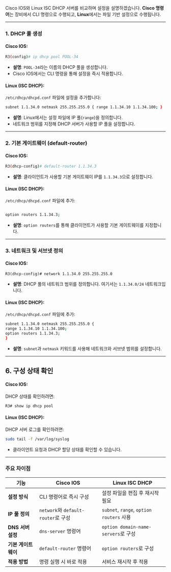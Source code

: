 Cisco IOS와 Linux ISC DHCP 서버를 비교하며 설정을 설명하겠습니다. **Cisco 명령어**는 장비에서 CLI 명령으로 수행되고, **Linux**에서는 파일 기반 설정으로 수행됩니다.

---
### 1. **DHCP 풀 생성**

#### Cisco IOS:

```bash
R3(config)# ip dhcp pool POOL-34

```

- **설명**: `POOL-34`라는 이름의 DHCP 풀을 생성합니다.
- Cisco IOS에서는 CLI 명령을 통해 설정을 즉시 적용합니다.


#### Linux (ISC DHCP):

`/etc/dhcp/dhcpd.conf` 파일에 설정을 추가합니다:

``` bash
subnet 1.1.34.0 netmask 255.255.255.0 { range 1.1.34.10 1.1.34.100; }

```


- **설명**: Linux에서는 설정 파일에 IP 풀(`range`)을 정의합니다.
- 네트워크 범위를 지정해 DHCP 서버가 사용할 IP 풀을 설정합니다.


---
### 2. **기본 게이트웨이 (default-router)**


#### Cisco IOS:

``` bash
R3(dhcp-config)# default-router 1.1.34.3

```

- **설명**: 클라이언트가 사용할 기본 게이트웨이 IP를 `1.1.34.3`으로 설정합니다.

#### Linux (ISC DHCP):

`/etc/dhcp/dhcpd.conf` 파일에 추가:

``` bash

option routers 1.1.34.3;
```

- **설명**: `option routers`를 통해 클라이언트가 사용할 기본 게이트웨이를 지정합니다.


---

### 3. **네트워크 및 서브넷 정의**


#### Cisco IOS:

```
R3(dhcp-config)# network 1.1.34.0 255.255.255.0
```


- **설명**: DHCP 풀의 네트워크 범위를 정의합니다. 여기서는 `1.1.34.0/24` 네트워크입니다.

#### Linux (ISC DHCP):

`/etc/dhcp/dhcpd.conf` 파일에 추가:

```bash
subnet 1.1.34.0 netmask 255.255.255.0 { 
range 1.1.34.10 1.1.34.100; 
option routers 1.1.34.3; 
}
```

- **설명**: `subnet`과 `netmask` 키워드를 사용해 네트워크와 서브넷 범위를 설정합니다.

---

## 6. 구성 상태 확인

#### Cisco IOS:

DHCP 상태를 확인하려면:

``` bash
R3# show ip dhcp pool
```


#### Linux (ISC DHCP):

DHCP 서버 로그를 확인하려면:

``` bash
sudo tail -f /var/log/syslog
```

- 클라이언트 요청과 DHCP 할당 상태를 확인할 수 있습니다.

---


### 주요 차이점


| **기능**        | **Cisco IOS**                   | **Linux ISC DHCP**                     |
| ------------- | ------------------------------- | -------------------------------------- |
| **설정 방식**     | CLI 명령어로 즉시 구성                  | 설정 파일을 편집 후 재시작 필요                     |
| **IP 풀 정의**   | `network`와 `default-router`로 구성 | `subnet`, `range`, `option routers` 사용 |
| **DNS 서버 설정** | `dns-server` 명령어                | `option domain-name-servers`로 구성       |
| **기본 게이트웨이**  | `default-router` 명령어            | `option routers`로 구성                   |
| **적용 방법**     | 명령 실행 시 바로 적용                   | 서비스 재시작 후 적용                           |










